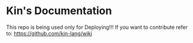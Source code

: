 # Kin's Documentation

This repo is being used only for Deploying!!!
If you want to contribute refer to: <https://github.com/kin-lang/wiki>
